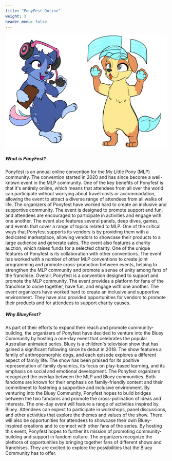 ```yaml
---
title: "PonyFest Online"
weight: 3
header_menu: false
---
```


![PonyFest](images/AnthroDogs.png)

##### What is PonyFest?

Ponyfest is an annual online convention for the My Little Pony (MLP) community. The convention started in 2020 and has since become a well-known event in the MLP community.
One of the key benefits of Ponyfest is that it's entirely online, which means that attendees from all over the world can participate without worrying about travel costs or accommodation, allowing the event to attract a diverse range of attendees from all walks of life.
The organizers of Ponyfest have worked hard to create an inclusive and supportive community. The event is designed to promote support and fun, and attendees are encouraged to participate in activities and engage with one another. The event also features several panels, deep dives, games, and events that cover a range of topics related to MLP.
One of the critical ways that Ponyfest supports its vendors is by providing them with a dedicated marketplace, allowing vendors to showcase their products to a large audience and generate sales. The event also features a charity auction, which raises funds for a selected charity.
One of the unique features of Ponyfest is its collaboration with other conventions. The event has worked with a number of other MLP conventions to create joint programming and promote cross-promotion between events, helping to strengthen the MLP community and promote a sense of unity among fans of the franchise.
Overall, Ponyfest is a convention designed to support and promote the MLP community. The event provides a platform for fans of the franchise to come together, have fun, and engage with one another. The event organizers have worked hard to create an inclusive and supportive environment. They have also provided opportunities for vendors to promote their products and for attendees to support charity causes.

##### Why BlueyFest?

As part of their efforts to expand their reach and promote community-building, the organizers of Ponyfest have decided to venture into the Bluey Community by hosting a one-day event that celebrates the popular Australian animated series.
Bluey is a children's television show that has gained a significant following since its debut in 2018. The show features a family of anthropomorphic dogs, and each episode explores a different aspect of family life. The show has been praised for its positive representation of family dynamics, its focus on play-based learning, and its emphasis on social and emotional development.
The Ponyfest organizers recognized the overlap between the MLP and Bluey communities. Both fandoms are known for their emphasis on family-friendly content and their commitment to fostering a supportive and inclusive environment. By venturing into the Bluey Community, Ponyfest hopes to build bridges between the two fandoms and promote the cross-pollination of ideas and interests.
The one-day event will feature a range of activities inspired by Bluey. Attendees can expect to participate in workshops, panel discussions, and other activities that explore the themes and values of the show. There will also be opportunities for attendees to showcase their own Bluey-inspired creations and to connect with other fans of the series.
By hosting this event, Ponyfest hopes to further its mission of promoting community-building and support in fandom culture. The organizers recognize the plethora of opportunities by bringing together fans of different shows and franchises. They are excited to explore the possibilities that the Bluey Community has to offer.


